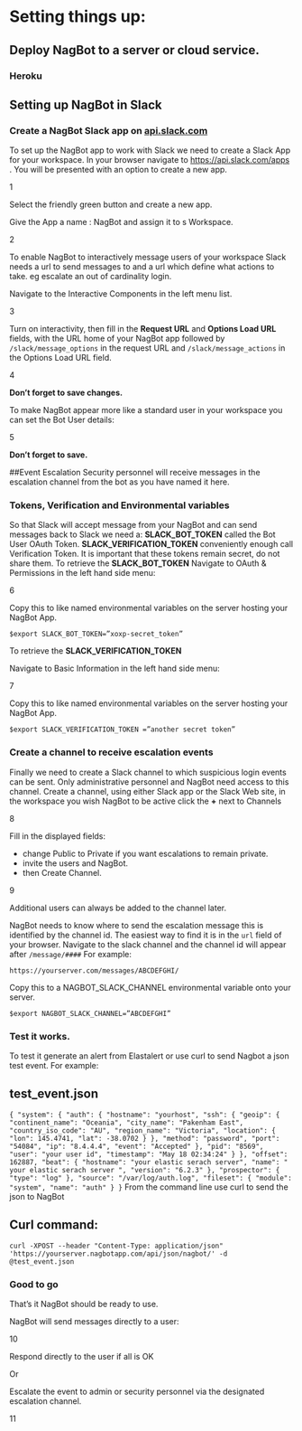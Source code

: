 # Setting things up:
## Deploy NagBot to a server or cloud service.
### Heroku
## Setting up NagBot in Slack
### Create a NagBot Slack app on [api.slack.com](https://api.slack.com/apps?utm_source=events&utm_campaign=build-bot-workshop&utm_medium=workshop)

To set up the NagBot app to work with Slack we need to create a Slack App for your workspace.
In your browser navigate to https://api.slack.com/apps . You will be presented with an option to create a new app.

1

Select the friendly green button and create a new app.

Give the App a name : NagBot and assign it to s Workspace.

2

To enable NagBot to interactively message users of your workspace Slack needs a url to send messages to and a url which define what actions to take. eg escalate an out of cardinality login.

Navigate to the Interactive Components in the left menu list.

3

Turn on interactivity, then fill in the **Request URL** and **Options Load URL** fields, with the URL home of your NagBot app followed by `/slack/message_options` in the request URL and `/slack/message_actions` in the Options Load URL field.

4

**Don’t forget to save changes.**

To make NagBot appear more like a standard user in your workspace you can set the Bot User details:

5

**Don’t forget to save.**

##Event Escalation
Security personnel will receive messages in the escalation channel from the bot as you have named it here.

### Tokens, Verification and Environmental variables

So that Slack will accept message from your NagBot and can send messages back to Slack we need a:
**SLACK_BOT_TOKEN** called the Bot User OAuth Token.
**SLACK_VERIFICATION_TOKEN** conveniently enough call Verification Token.
It is important that these tokens remain secret, do not share them. 
To retrieve the **SLACK_BOT_TOKEN** 
Navigate to OAuth & Permissions in the left hand side menu:

6

 Copy this to like named environmental variables on the server hosting your NagBot App.
 
`$export SLACK_BOT_TOKEN=”xoxp-secret_token”`

To retrieve the **SLACK_VERIFICATION_TOKEN**

Navigate to Basic Information in the left hand side menu:

7

 Copy this to like named environmental variables on the server hosting your NagBot App.
 
`$export SLACK_VERIFICATION_TOKEN =”another secret token”`

### Create a channel to receive escalation events

Finally we need to create a Slack channel to which suspicious login events can be sent. Only administrative personnel and NagBot need access to this channel.
Create a channel, using either Slack app or the Slack Web site, in the workspace you wish NagBot to be active click the **+** next to Channels 

8

Fill in the displayed fields:
- change Public to Private if you want escalations to remain private.
- invite the users and NagBot.
- then Create Channel.

9

Additional users can always be added to the channel later.

NagBot needs to know where to send the escalation message this is identified by the channel id. 
The easiest way to find it is in the `url` field of your browser. Navigate to the slack channel and the channel id will appear after `/message/####`
For example:

`https://yourserver.com/messages/ABCDEFGHI/`

Copy this to a NAGBOT_SLACK_CHANNEL environmental variable onto your server.

`$export NAGBOT_SLACK_CHANNEL=”ABCDEFGHI”`

### Test it works.

To test it generate an alert from Elastalert or use curl to send Nagbot a json test event.
For example:

## test_event.json

`{
 "system": {
  "auth": {
   "hostname": "yourhost",
   "ssh": {
    "geoip": {
     "continent_name": "Oceania",
     "city_name": "Pakenham East",
     "country_iso_code": "AU",
     "region_name": "Victoria",
     "location": {
      "lon": 145.4741,
      "lat": -38.0702
     }
    },
    "method": "password",
    "port": "54084",
    "ip": "8.4.4.4",
    "event": "Accepted"
   },
   "pid": "8569",
   "user": "your user id",
   "timestamp": "May 18 02:34:24"
  }
 },
 "offset": 162887,
 "beat": {
  "hostname": "your elastic serach server",
  "name": " your elastic serach server ",
  "version": "6.2.3"
 },
 "prospector": {
  "type": "log"
 },
 "source": "/var/log/auth.log",
 "fileset": {
  "module": "system",
  "name": "auth"
 }
}`
From the command line use curl to send the json to NagBot

## Curl command:

`curl -XPOST --header "Content-Type: application/json" 'https://yourserver.nagbotapp.com/api/json/nagbot/' -d @test_event.json`


### Good to go

That’s it NagBot should be ready to use.

NagBot will send messages directly to a user:

10

Respond directly to the user if all is OK

Or 

Escalate the event to admin or security personnel via the designated escalation channel.

11
